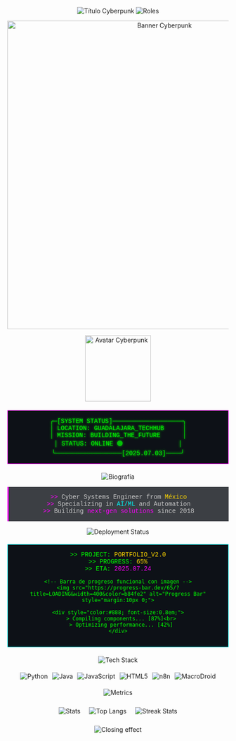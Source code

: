 <p align="center">
  <!-- Título con efecto de máquina de escribir -->
  <img src="https://readme-typing-svg.demolab.com?font=Fira+Code&size=32&duration=3000&pause=1000&color=FF00FF&background=000000&center=true&vCenter=true&width=580&lines=%E2%96%88%E2%96%88%E2%96%88%5BANGELO_ROMANO%5D%E2%96%88%E2%96%88%E2%96%88" alt="Título Cyberpunk"/>
  
  <!-- Subtítulo animado -->
  <img src="https://readme-typing-svg.demolab.com?font=Fira+Code&pause=1500&color=00FF00&center=true&repeat=true&width=580&lines=%3E_AI_ARCHITECT%3A_ACTIVE;%3E%3E_AUTOMATION_SORCERER%3A_ONLINE;%3E%3E%3E_CYBERPUNK_DEVELOPER%3A_SYNCED" alt="Roles"/>
</p>

<!-- Banner funcional (imagen alojada en Imgur) -->
<p align="center">
  <img src="https://i.imgur.com/Jr6s8Wj.gif" alt="Banner Cyberpunk" width="700"/>
</p>

<!-- Avatar animado -->
<p align="center">
  <img src="https://i.imgur.com/3yQz4DQ.gif" width="150" alt="Avatar Cyberpunk"/>
</p>

<!-- Panel de estado estilo terminal -->
<div align="center">
<pre style="
  background: #0d1117;
  color: #00FF00;
  border: 1px solid #FF00FF;
  padding: 15px;
  font-family: 'Courier New', monospace;
  max-width: 700px;
  margin: 20px auto;
  text-shadow: 0 0 5px #00FF00;
">
╭─[SYSTEM STATUS]───────────────────╮
│ LOCATION: GUADALAJARA_TECHHUB     │
│ MISSION: BUILDING_THE_FUTURE      │
│ STATUS: <span style="color:#00FF00">ONLINE</span> 🟢               │
╰──────────────────[2025.07.03]────╯
</pre>
</div>

<!-- Sección Biografía -->
<div align="center">
  <img src="https://readme-typing-svg.demolab.com?font=Fira+Code&size=24&pause=1000&color=00FFFF&width=500&lines=%3E%3E_BIOGRAPHY_ANALYSIS" alt="Biografía"/>
  
  <div style="
    background: rgba(13, 17, 23, 0.8);
    border-left: 3px solid #FF00FF;
    padding: 15px;
    max-width: 650px;
    margin: 15px auto;
    font-family: 'Courier New', monospace;
    color: #CCCCCC;
    position: relative;
  ">
    <span style="color:#FF00FF">>></span> Cyber Systems Engineer from <span style="color:#FFD700">México</span><br>
    <span style="color:#FF00FF">>></span> Specializing in <span style="color:#00FFFF">AI/ML</span> and Automation<br>
    <span style="color:#FF00FF">>></span> Building <span style="color:#FF00FF">next-gen solutions</span> since 2018
  </div>
</div>

<!-- Estado de desarrollo con barra de progreso funcional -->
<div align="center">
  <img src="https://readme-typing-svg.demolab.com?font=Fira+Code&size=20&pause=1000&color=00FF00&width=600&lines=%3E%3E_DEPLOYMENT_STATUS" alt="Deployment Status"/>
  
  <div style="
    background: #0d1117;
    border: 1px solid #00FFFF;
    padding: 15px;
    max-width: 700px;
    margin: 20px auto;
    font-family: 'Courier New', monospace;
    color: #00FF00;
  ">
    >> PROJECT: <span style="color:#FFD700">PORTFOLIO_V2.0</span><br>
    >> PROGRESS: <span style="color:#FFD700">65%</span><br>
    >> ETA: <span style="color:#FF00FF">2025.07.24</span><br>
    
    <!-- Barra de progreso funcional con imagen -->
    <img src="https://progress-bar.dev/65/?title=LOADING&width=400&color=b84fe2" alt="Progress Bar" style="margin:10px 0;">
    
    <div style="color:#888; font-size:0.8em;">
      > Compiling components... [87%]<br>
      > Optimizing performance... [42%]
    </div>
  </div>
</div>

<!-- Tech Stack -->
<div align="center">
  <img src="https://readme-typing-svg.demolab.com?font=Fira+Code&size=24&pause=1000&color=FF00FF&width=500&lines=%3E%3E_TECHNOLOGY_MATRIX" alt="Tech Stack"/>
  
  <div style="
    display: flex;
    flex-wrap: wrap;
    justify-content: center;
    gap: 10px;
    max-width: 700px;
    margin: 20px auto;
  ">
    <img src="https://img.shields.io/badge/Python-3776AB?style=for-the-badge&logo=python&logoColor=FFDE57&color=2E8B57" alt="Python">
    <img src="https://img.shields.io/badge/Java-007396?style=for-the-badge&logo=java&logoColor=white&color=FF4500" alt="Java">
    <img src="https://img.shields.io/badge/JavaScript-F7DF1E?style=for-the-badge&logo=javascript&logoColor=black" alt="JavaScript">
    <img src="https://img.shields.io/badge/HTML5-E34F26?style=for-the-badge&logo=html5&logoColor=white" alt="HTML5">
    <img src="https://img.shields.io/badge/n8n-4A148C?style=for-the-badge&logo=n8n&logoColor=white" alt="n8n">
    <img src="https://img.shields.io/badge/MacroDroid-FF8C00?style=for-the-badge&logo=android&logoColor=white" alt="MacroDroid">
  </div>
</div>

<!-- GitHub Stats -->
<div align="center">
  <img src="https://readme-typing-svg.demolab.com?font=Fira+Code&size=24&pause=1000&color=00FFFF&width=500&lines=%3E%3E_PERFORMANCE_METRICS" alt="Metrics"/>
  
  <div style="
    display: flex;
    flex-wrap: wrap;
    justify-content: center;
    gap: 20px;
    margin: 25px 0;
  ">
    <img src="https://github-readme-stats.vercel.app/api?username=angeloromano51&show_icons=true&theme=radical&bg_color=0d1117&title_color=FF00FF&text_color=00FF00&icon_color=00FFFF&hide_border=true" alt="Stats"/>
    <img src="https://github-readme-stats.vercel.app/api/top-langs/?username=angeloromano51&layout=compact&theme=radical&bg_color=0d1117&title_color=FF00FF&text_color=00FF00&hide_border=true" alt="Top Langs"/>
    <img src="https://streak-stats.demolab.com/?user=angeloromano51&theme=highcontrast&hide_border=true&background=000000&stroke=00FF00" alt="Streak Stats"/>
  </div>
</div>

<!-- Efecto de cierre -->
<p align="center">
  <img src="https://readme-typing-svg.demolab.com?font=Fira+Code&size=18&pause=3000&color=FF00FF&width=600&lines=%3E%3E%3E_SESSION_TERMINATED...;%3E%3E%3E_STAY_WIRED...;%3E%3E%3E_EXECUTION_COMPLETE" alt="Closing effect"/>
</p>